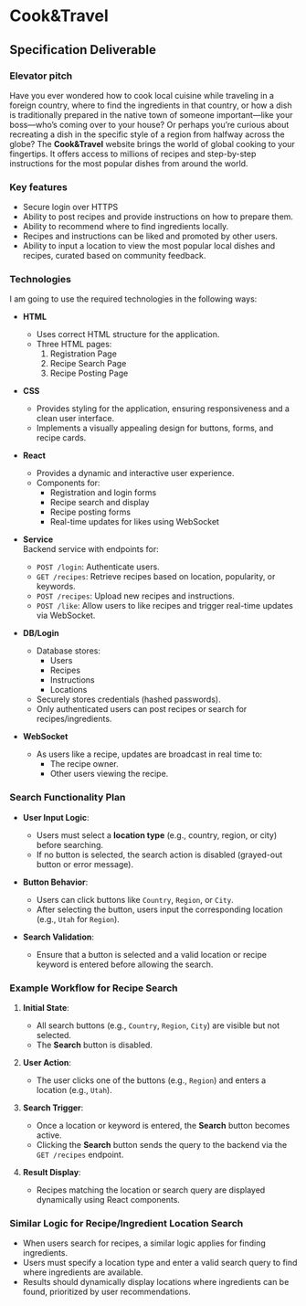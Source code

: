 # Cook&Travel
## Specification Deliverable
### Elevator pitch
Have you ever wondered how to cook local cuisine while traveling in a foreign country, where to find the ingredients in that country, or how a dish is traditionally prepared in the native town of someone important—like your boss—who’s coming over to your house? Or perhaps you’re curious about recreating a dish in the specific style of a region from halfway across the globe? The **Cook&Travel**  website brings the world of global cooking to your fingertips. It offers access to millions of recipes and step-by-step instructions for the most popular dishes from around the world.

### Key features
- Secure login over HTTPS
- Ability to post recipes and provide instructions on how to prepare them.
- Ability to recommend where to find ingredients locally.
- Recipes and instructions can be liked and promoted by other users.
- Ability to input a location to view the most popular local dishes and recipes, curated based on community feedback.

### Technologies

I am going to use the required technologies in the following ways:

- **HTML**  
  - Uses correct HTML structure for the application.  
  - Three HTML pages:  
    1. Registration Page  
    2. Recipe Search Page  
    3. Recipe Posting Page  

- **CSS**  
  - Provides styling for the application, ensuring responsiveness and a clean user interface.  
  - Implements a visually appealing design for buttons, forms, and recipe cards.  

- **React**  
  - Provides a dynamic and interactive user experience.  
  - Components for:
    - Registration and login forms  
    - Recipe search and display  
    - Recipe posting forms  
    - Real-time updates for likes using WebSocket  

- **Service**  
  Backend service with endpoints for:  
  - `POST /login`: Authenticate users.  
  - `GET /recipes`: Retrieve recipes based on location, popularity, or keywords.  
  - `POST /recipes`: Upload new recipes and instructions.  
  - `POST /like`: Allow users to like recipes and trigger real-time updates via WebSocket.  

- **DB/Login**  
  - Database stores:  
    - Users  
    - Recipes  
    - Instructions  
    - Locations  
  - Securely stores credentials (hashed passwords).  
  - Only authenticated users can post recipes or search for recipes/ingredients.  

- **WebSocket**  
  - As users like a recipe, updates are broadcast in real time to:  
    - The recipe owner.  
    - Other users viewing the recipe.  

### Search Functionality Plan

- **User Input Logic**:  
  - Users must select a **location type** (e.g., country, region, or city) before searching.  
  - If no button is selected, the search action is disabled (grayed-out button or error message).  

- **Button Behavior**:  
  - Users can click buttons like `Country`, `Region`, or `City`.  
  - After selecting the button, users input the corresponding location (e.g., `Utah` for `Region`).  

- **Search Validation**:  
  - Ensure that a button is selected and a valid location or recipe keyword is entered before allowing the search.  

### Example Workflow for Recipe Search

1. **Initial State**:  
   - All search buttons (e.g., `Country`, `Region`, `City`) are visible but not selected.  
   - The **Search** button is disabled.

2. **User Action**:  
   - The user clicks one of the buttons (e.g., `Region`) and enters a location (e.g., `Utah`).  

3. **Search Trigger**:  
   - Once a location or keyword is entered, the **Search** button becomes active.  
   - Clicking the **Search** button sends the query to the backend via the `GET /recipes` endpoint.

4. **Result Display**:  
   - Recipes matching the location or search query are displayed dynamically using React components.  

### Similar Logic for Recipe/Ingredient Location Search

- When users search for recipes, a similar logic applies for finding ingredients.  
- Users must specify a location type and enter a valid search query to find where ingredients are available.  
- Results should dynamically display locations where ingredients can be found, prioritized by user recommendations.




